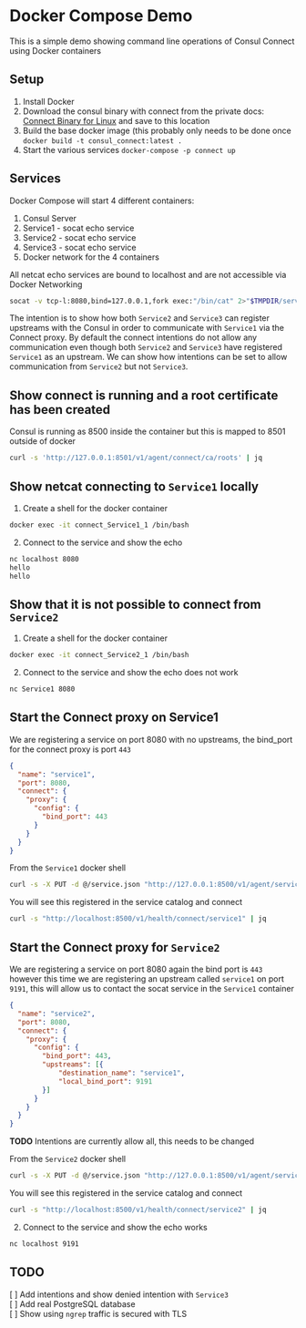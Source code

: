 # Docker Compose Demo
This is a simple demo showing command line operations of Consul Connect using Docker containers

## Setup
1. Install Docker
2. Download the consul binary with connect from the private docs: [Connect Binary for Linux](https://s3.us-east-2.amazonaws.com/consul-dev-artifacts/consul-connect/1.2.0-beta2/consul_1.2.0-beta2_linux_amd64.zip) and save to this location
3. Build the base docker image (this probably only needs to be done once `docker build -t consul_connect:latest .`
4. Start the various services `docker-compose -p connect up`

## Services
Docker Compose will start 4 different containers:
1. Consul Server
2. Service1 - socat echo service
3. Service2 - socat echo service
4. Service3 - socat echo service
5. Docker network for the 4 containers

All netcat echo services are bound to localhost and are not accessible via Docker Networking
```bash
socat -v tcp-l:8080,bind=127.0.0.1,fork exec:"/bin/cat" 2>"$TMPDIR/service.out" &
```

The intention is to show how both `Service2` and `Service3` can register upstreams with the Consul in order to communicate with `Service1` via the Connect proxy.  By default the connect intentions do not allow any communication even though both `Service2` and `Service3` have registered `Service1` as an upstream.  We can show how intentions can be set to allow communication from `Service2` but not `Service3`.

## Show connect is running and a root certificate has been created
Consul is running as 8500 inside the container but this is mapped to 8501 outside of docker

```bash
curl -s 'http://127.0.0.1:8501/v1/agent/connect/ca/roots' | jq
```


## Show netcat connecting to `Service1` locally
1. Create a shell for the docker container

```bash
docker exec -it connect_Service1_1 /bin/bash
```

2. Connect to the service and show the echo

```bash
nc localhost 8080
hello
hello
```

## Show that it is not possible to connect from `Service2`
1. Create a shell for the docker container

```bash
docker exec -it connect_Service2_1 /bin/bash
```

2. Connect to the service and show the echo does not work

```bash
nc Service1 8080
```

## Start the Connect proxy on Service1

We are registering a service on port 8080 with no upstreams, the bind_port for the connect proxy is port `443`

```json
{
  "name": "service1",
  "port": 8080,
  "connect": {
    "proxy": {
      "config": {
        "bind_port": 443
      }
    }
  }
}
```

From the `Service1` docker shell
```bash
curl -s -X PUT -d @/service.json "http://127.0.0.1:8500/v1/agent/service/register" | jq
```

You will see this registered in the service catalog and connect 
```bash
curl -s "http://localhost:8500/v1/health/connect/service1" | jq
```

## Start the Connect proxy for `Service2`

We are registering a service on port 8080 again the bind port is `443` however this time we are registering an upstream called `service1` on port `9191`, this will allow us to contact the socat service in the `Service1` container 

```json
{
  "name": "service2",
  "port": 8080,
  "connect": {
    "proxy": {
      "config": {
        "bind_port": 443,
        "upstreams": [{
            "destination_name": "service1",
            "local_bind_port": 9191
        }]
      }
    }
  }
}
```

**TODO** Intentions are currently allow all, this needs to be changed


From the `Service2` docker shell
```bash
curl -s -X PUT -d @/service.json "http://127.0.0.1:8500/v1/agent/service/register" | jq
```

You will see this registered in the service catalog and connect 
```bash
curl -s "http://localhost:8500/v1/health/connect/service2" | jq

```
2. Connect to the service and show the echo works

```bash
nc localhost 9191
```

## TODO
[ ] Add intentions and show denied intention with `Service3`  
[ ] Add real PostgreSQL database  
[ ] Show using `ngrep` traffic is secured with TLS  
